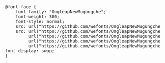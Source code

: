 <pre>
@font-face {
    font-family: "OngleapNewMugungche";
    font-weight: 300;
    font-style: normal;
    src: url("https://github.com/wefonts/OngleapNewMugungche/raw/main/OngleapNewMugungche.eot");
    src: url("https://github.com/wefonts/OngleapNewMugungche/raw/main/OngleapNewMugungche.eot?#iefix") format("embedded-opentype"),
         url("https://github.com/wefonts/OngleapNewMugungche/raw/main/OngleapNewMugungche.woff2") format("woff2"),
         url("https://github.com/wefonts/OngleapNewMugungche/raw/main/OngleapNewMugungche.woff") format("woff"),
         url("https://github.com/wefonts/OngleapNewMugungche/raw/main/OngleapNewMugungche.ttf") format("truetype");
font-display: swap;
} 
</pre>

